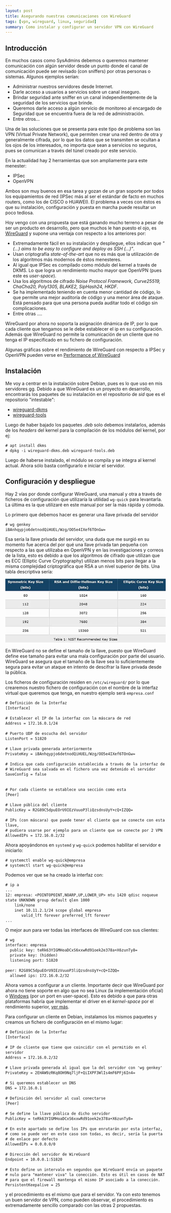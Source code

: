 ```yaml
---
layout: post
title: Asegurando nuestras comunicaciones con WireGuard
tags: [vpn, wireguard, linux, seguridad]
summary: Como instalar y configurar un servidor VPN con WireGuard
---
```


## Introducción

En muchos casos como SysAdmins debemos o queremos mantener comunicación con algún servidor desde un punto donde el canal de comunicación puede ser revisado (con sniffers) por otras personas o sistemas. Algunos ejemplos serían:

 * Administrar nuestros servidores desde Internet.
 * Darle acceso a usuarios a servicios sobre un canal inseguro.
 * Brindar seguridad ante sniffer en un canal independientemente de la seguridad de los servicios que brinde.
 * Queremos darle acceso a algún servicio de monitoreo al encargado de Seguridad que se encuentra fuera de la red de administración.
 * Entre otros...

Una de las soluciones que se presenta para este tipo de problema son las VPN (Virtual Private Network), que permiten crear una red dentro de otra y generalmente cifrada, por lo que los datos que se transmiten se ocultan a los ojos de los interesados, no importa que sean a servicios no seguros, pues se comunican a través del túnel creado por este servicio.

En la actualidad hay 2 herramientas que son ampliamente para este menester:

 * IPSec
 * OpenVPN

Ambos son muy buenos en esa tarea y gozan de un gran soporte por todos los equipamientos de red (IPSec más al ser el estándar de facto en muchos routers, como los de CISCO o HUAWEI). El problema a veces con éstos es que su instalación, configuración y puesta en marcha puede resultar un poco tediosa.

Hoy vengo con una propuesta que está ganando mucho terreno a pesar de ser un producto en desarrollo, pero que muchos le han puesto el ojo, es [WireGuard](https://www.wireguard.com) y supone una ventaja con respecto a los anteriores por:

  * Extremadamente fácil en su instalación y despliegue, ellos indican que *"(...) aims to be easy to configure and deploy as SSH (...)"*.
  * Usan criptografía *state-of-the-art* que no es más que la utilización de los algoritmos más modernos de éstos menesteres.
  * Al igual que IPSec es compilado como módulo del kernel a través de DKMS. Lo que logra un rendimiento mucho mayor que OpenVPN (pues este es *user-space*).
  * Usa los algoritmos de cifrado *Noise Protocol Framework, Curve25519, ChaCha20, Poly1305, BLAKE2, SipHash24, HKDF*.
  * Se ha implementado teniendo en cuenta menor cantidad de código, lo que permite una mejor auditoría de código y una menor área de ataque. Está pensado para que una persona pueda auditar todo el código sin complicaciones.
  * Entre otras ....

WireGuard por ahora no soporta la asignación dinámica de IP, por lo que cada cliente que tengamos se le debe establecer el ip en su configuración. Además que WireGuard no permite la comunicación de un cliente que no tenga el IP especificado en su fichero de configuración.

Algunas gráficas sobre el rendimiento de WireGuard con respecto a IPSec y OpenVPN pueden verse en [Performance of WireGuard](https://www.wireguard.com/performance/)

## Instalación

Me voy a centrar en la instalación sobre Debian, pues es lo que uso en mis servidores gg. Debido a que WireGuard es un proyecto en desarrollo, encontrarás los paquetes de su instalación en el repositorio de *sid* que es el repositorio "intestable":

  * [wireguard-dkms](https://packages.debian.org/sid/wireguard-dkms)
  * [wireguard-tools](https://packages.debian.org/sid/wireguard-tools)

Luego de haber bajado los paquetes *.deb* solo debemos instalarlos, además de los *headers* del kernel para la compilación de los módulos del kernel, por ej:

```terminal
# apt install dkms
# dpkg -i wireguard-dkms.deb wireguard-tools.deb
```

Luego de haberse instalado, el módulo se compila y se integra al kernel actual. Ahora sólo basta configurarlo e iniciar el servidor.

## Configuración y despliegue

Hay 2 vías por donde configurar WireGuard, una manual y otra a través de ficheros de configuración que utilizaría la utilidad `wg-quick` para levantarla. La última es la que utilizaré en este manual por ser la más rápida y cómoda.

Lo primero que debemos hacer es generar una llave privada del servidor

```terminal
# wg genkey
iBAnhqypjo6detnodQiHUEL/Wzg/OO5e4IXef6TOnGw=
```

Esa sería la llave privada del servidor, una duda que me surgió en su momento fue acerca del por qué una llave privada tan pequeña con respecto a las que utilizaba en OpenVPN y en las investigaciones y correos de la lista, esto es debido a que los algoritmos de cifrado que utilizan que es ECC (Elliptic Curve Cryptography) utilizan menos bits para llegar a la misma complejidad criptográfica que RSA a un nivel superior de bits. Una tabla descriptiva sería:

![ECC comparación con RSA](/images/posts/wireguard_server/key-size-comparison.jpg)

En WireGuard no se define el tamaño de la llave, puesto que WireGuard define ese tamaño para evitar una mala configuración por parte del usuario. WireGuard se asegura que el tamaño de la llave sea lo suficientemente segura para evitar un ataque en intento de descifrar la llave privada desde la pública.

Los ficheros de configuración residen en `/etc/wireguard/` por lo que crearemos nuestro fichero de configuración con el nombre de la interfaz virtual que queremos que tenga, en nuestro ejemplo será `empresa.conf`

```
# Definición de la Interfaz
[Interface]

# Establecer el IP de la interfaz con la máscara de red
Address = 172.16.0.1/24

# Puerto UDP de escucha del servidor
ListenPort = 51820

# Llave privada generada anteriormente
PrivateKey = iBAnhqypjo6detnodQiHUEL/Wzg/OO5e4IXef6TOnGw=

# Indica que cada configuración establecida a través de la interfaz de
# WireGuard sea salvada en el fichero una vez detenido el servidor
SaveConfig = false


# Por cada cliente se establece una sección como esta
[Peer]

# Llave pública del cliente
PublicKey = R2G89C5dpuEOrU9IEzVuuoP3liQzsdnsUyY+cQ+IZQQ=

# IPs (con máscara) que puede tener el cliente que se conecte con esta llave,
# pudiera usarse por ejemplo para un cliente que se conecte por 2 VPN
AllowedIPs = 172.16.0.2/32
```

Ahora apoyándonos en `systemd` y `wg-quick` podemos habilitar el servidor e iniciarlo:

```terminal
# systemctl enable wg-quick@empresa
# systemctl start wg-quick@empresa
```

Podemos ver que se ha creado la interfaz con:

```terminal
# ip a
...
12: empresa: <POINTOPOINT,NOARP,UP,LOWER_UP> mtu 1420 qdisc noqueue state UNKNOWN group default qlen 1000
    link/none
    inet 10.11.2.1/24 scope global empresa
       valid_lft forever preferred_lft forever
...
```

O mejor aun para ver todas las interfaces de WireGuard con sus clientes:

```terminal
# wg
interface: empresa
  public key: teRk63YIGMHoaDCxS6xxwRd91oek2e378a+X6zunTy8=
  private key: (hidden)
  listening port: 51820

peer: R2G89C5dpuEOrU9IEzVuuoP3liQzsdnsUyY+cQ+IZQQ=
  allowed ips: 172.16.0.2/32
```

Ahora vamos a configurar a un cliente. Importante decir que WireGuard por ahora no tiene soporte en algo que no sea Linux (la implementación oficial) o [Windows](https://tunsafe.com/download) (por un port en user-space). Esto es debido a que para otras plataformas habría que implementar el driver en el *kernel-space* por el rendimiento superior, [ver más](https://www.wireguard.com/xplatform/).

Para configurar un cliente en Debian, instalamos los mismos paquetes y creamos un fichero de configuración en el mismo lugar:

```
# Definición de la Interfaz
[Interface]

# IP de cliente que tiene que coincidir con el permitido en el servidor
Address = 172.16.0.2/32

# Llave privada generada al igual que la del servidor con 'wg genkey'
PrivateKey = 2EHAW9zRKq8OH9Nq7ljF+QiIXPF3WlIs4mF6PFj6In4=

# Si queremos establecer un DNS
DNS = 172.16.0.1

# Definición del servidor al cual conectarse
[Peer]

# Se define la llave pública de dicho servidor
PublicKey = teRk63YIGMHoaDCxS6xxwRd91oek2e378a+X6zunTy8=

# En este apartado se define los IPs que enrutarán por esta interfaz,
# como se puede ver en este caso son todas, es decir, sería la puerta
# de enlace por defecto
AllowedIPs = 0.0.0.0/0

# Dirección del servidor de WireGuard
Endpoint = 10.0.0.1:51820

# Esto define un intervalo en segundos que WireGuard envía un paquete
# nulo para "mantener viva" la conección. Esto es útil en casos de NAT
# para que el firewall mantenga el mismo IP asociado a la conección.
PersistentKeepalive = 25
```

y el procedimiento es el mismo que para el servidor. Ya con esto tenemos un buen servidor de VPN, como pueden observar, el procedimiento es extremadamente sencillo comparado con las otras 2 propuestas.
